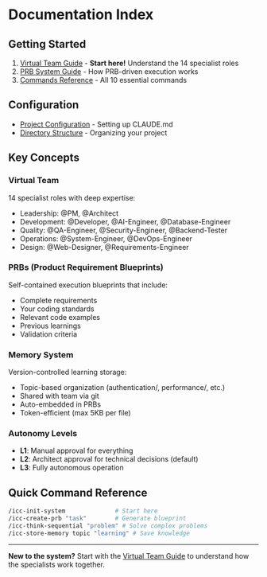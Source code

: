 # Documentation Index

## Getting Started
1. [Virtual Team Guide](virtual-team-guide.md) - **Start here!** Understand the 14 specialist roles
2. [PRB System Guide](prb-system-guide.md) - How PRB-driven execution works
3. [Commands Reference](commands-reference.md) - All 10 essential commands

## Configuration
- [Project Configuration](project-configuration.md) - Setting up CLAUDE.md
- [Directory Structure](directory-structure.md) - Organizing your project

## Key Concepts

### Virtual Team
14 specialist roles with deep expertise:
- Leadership: @PM, @Architect
- Development: @Developer, @AI-Engineer, @Database-Engineer
- Quality: @QA-Engineer, @Security-Engineer, @Backend-Tester
- Operations: @System-Engineer, @DevOps-Engineer
- Design: @Web-Designer, @Requirements-Engineer

### PRBs (Product Requirement Blueprints)
Self-contained execution blueprints that include:
- Complete requirements
- Your coding standards
- Relevant code examples
- Previous learnings
- Validation criteria

### Memory System
Version-controlled learning storage:
- Topic-based organization (authentication/, performance/, etc.)
- Shared with team via git
- Auto-embedded in PRBs
- Token-efficient (max 5KB per file)

### Autonomy Levels
- **L1**: Manual approval for everything
- **L2**: Architect approval for technical decisions (default)
- **L3**: Fully autonomous operation

## Quick Command Reference

```bash
/icc-init-system              # Start here
/icc-create-prb "task"        # Generate blueprint
/icc-think-sequential "problem" # Solve complex problems
/icc-store-memory topic "learning" # Save knowledge
```

---

**New to the system?** Start with the [Virtual Team Guide](virtual-team-guide.md) to understand how the specialists work together.